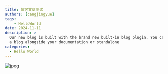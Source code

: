 ```yaml
---
title: 博客文章测试
authors: [cangjingyue]
tags: 
    - HelloWorld
date: 2024-11-11
description: >
  Our new blog is built with the brand new built-in blog plugin. You can build
  a blog alongside your documentation or standalone
categories:
  - Hello World
---
```




![jpeg](https://s1.imagehub.cc/images/2024/02/02/7915aa7eb900ecb672597f3a5c766e03.jpeg)